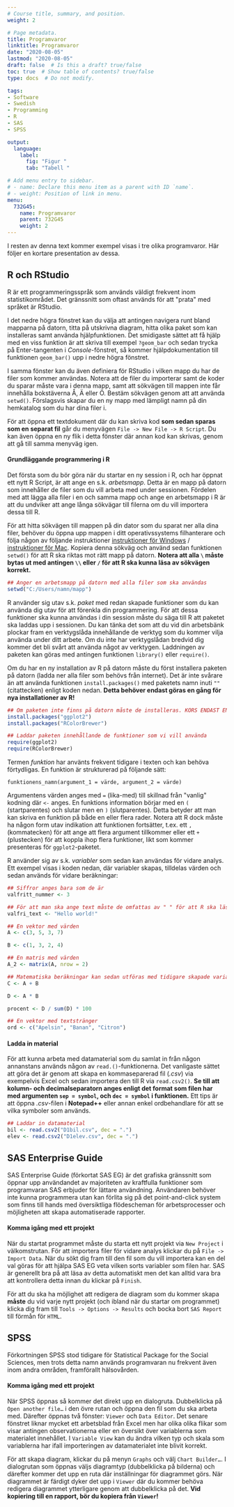 ```yaml
---
# Course title, summary, and position.
weight: 2

# Page metadata.
title: Programvaror
linktitle: Programvaror
date: "2020-08-05"
lastmod: "2020-08-05"
draft: false  # Is this a draft? true/false
toc: true  # Show table of contents? true/false
type: docs  # Do not modify.

tags:
- Software
- Swedish
- Programming
- R
- SAS
- SPSS

output: 
  language:
    label:
      fig: "Figur "
      tab: "Tabell "

# Add menu entry to sidebar.
# - name: Declare this menu item as a parent with ID `name`.
# - weight: Position of link in menu.
menu:
  732G45:
    name: Programvaror
    parent: 732G45
    weight: 2
---
```



I resten av denna text kommer exempel visas i tre olika programvaror. Här följer en kortare presentation av dessa.

## R och RStudio
R är ett programmeringsspråk som används väldigt frekvent inom statistikområdet. Det gränssnitt som oftast används för att "prata" med språket är RStudio.

I det nedre högra fönstret kan du välja att antingen navigera runt bland mapparna på datorn, titta på utskrivna diagram, hitta olika paket som kan installeras samt använda hjälpfunktionen. Det smidigaste sättet att få hjälp med en viss funktion är att skriva till exempel `?geom_bar` och sedan trycka på Enter-tangenten i *Console*-fönstret, så kommer hjälpdokumentation till funktionen `geom_bar()` upp i nedre högra fönstret. 

I samma fönster kan du även definiera för RStudio i vilken mapp du har de filer som kommer användas. Notera att de filer du importerar samt de koder du sparar måste vara i denna mapp, samt att sökvägen till mappen inte får innehålla bokstäverna Å, Ä eller Ö. Bestäm sökvägen genom att att använda `setwd()`. Förslagsvis skapar du en ny mapp med lämpligt namn på din hemkatalog som du har dina filer i.

För att öppna ett textdokument där du kan skriva kod **som sedan sparas som en separat fil** går du menyvägen `File -> New File -> R Script`. Du kan även öppna en ny flik i detta fönster där annan kod kan skrivas, genom att gå till samma menyväg igen.

#### Grundläggande programmering i R
Det första som du bör göra när du startar en ny session i R, och har öppnat ett nytt R Script, är att ange en s.k. *arbetsmapp*. Detta är en mapp på datorn som innehåller de filer som du vill arbeta med under sessionen. Fördelen med att lägga alla filer i en och samma mapp och ange en arbetsmapp i R är att du undviker att ange långa sökvägar till filerna om du vill importera dessa till R. 

För att hitta sökvägen till mappen på din dator som du sparat ner alla dina filer, behöver du öppna upp mappen i ditt operativssystems filhanterare och följa någon av följande instruktioner [instruktioner för Windows](https://www.top-password.com/blog/tag/how-to-find-file-path-windows-10/) / [instruktioner för Mac](http://osxdaily.com/2013/06/19/copy-file-folder-path-mac-os-x/). Kopiera denna sökväg och använd sedan funktionen `setwd()` för att R ska riktas mot rätt mapp på datorn. **Notera att alla `\` måste bytas ut med antingen `\\` eller `/` för att R ska kunna läsa av sökvägen korrekt.**


```r
## Anger en arbetsmapp på datorn med alla filer som ska användas 
setwd("C:/Users/namn/mapp")
```

R använder sig utav s.k. *paket* med redan skapade funktioner som du kan använda dig utav för att förenkla din programmering. För att dessa funktioner ska kunna användas i din session måste du säga till R att paketet ska laddas upp i sessionen. Du kan tänka det som att du vid din arbetsbänk plockar fram en verktygslåda innehållande de verktyg som du kommer vilja använda under ditt arbete. Om du inte har verktygslådan bredvid dig kommer det bli svårt att använda något av verktygen. Laddningen av paketen kan göras med antingen funktionen `library()` eller `require()`. 

Om du har en ny installation av R på datorn måste du först installera paketen på datorn (ladda ner alla filer som behövs från internet). Det är inte svårare än att använda funktionen `install.packages()` med paketets namn inuti `""` (citattecken) enligt koden nedan. **Detta behöver endast göras en gång för nya installationer av R!**


```r
## Om paketen inte finns på datorn måste de installeras. KÖRS ENDAST EN GÅNG!
install.packages("ggplot2")
install.packages("RColorBrewer")

## Laddar paketen innehållande de funktioner som vi vill använda
require(ggplot2)
require(RColorBrewer)
```

Termen *funktion* har använts frekvent tidigare i texten och kan behöva förtydligas. En funktion är strukturerad på följande sätt:

`funktionens_namn(argument_1 = värde, argument_2 = värde)`

Argumentens värden anges med `=` (lika-med) till skillnad från "vanlig" kodning där `<-` anges. En funktions information börjar med en `(` (startparentes) och slutar men en `)` (slutparentes). Detta betyder att man kan skriva en funktion på både en eller flera rader. Notera att R dock måste ha någon form utav indikation att funktionen fortsätter, t.ex. ett `,` (kommatecken) för att ange att flera argument tillkommer eller ett `+` (plustecken) för att koppla ihop flera funktioner, likt som kommer presenteras för `ggplot2`-paketet.

R använder sig av s.k. *variabler* som sedan kan användas för vidare analys. Ett exempel visas i koden nedan, där variabler skapas, tilldelas värden och sedan används för vidare beräkningar:


```r
## Siffror anges bara som de är
valfritt_nummer <- 3

## För att man ska ange text måste de omfattas av " " för att R ska läsa de som text
valfri_text <- "Hello world!"

## En vektor med värden
A <- c(3, 5, 3, 7)

B <- c(1, 3, 2, 4)

## En matris med värden
A_2 <- matrix(A, nrow = 2)

## Matematiska beräkningar kan sedan utföras med tidigare skapade variabler.
C <- A + B

D <- A * B

procent <- D / sum(D) * 100

## En vektor med textstränger
ord <- c("Apelsin", "Banan", "Citron")
```

#### Ladda in material
För att kunna arbeta med datamaterial som du samlat in från någon annanstans används någon av `read.()`-funktionerna. Det vanligaste sättet att göra det är genom att skapa en kommaseparerad fil (*.csv*) via exempelvis Excel och sedan importera den till R via `read.csv2()`. **Se till att kolumn- och decimalseparatorn anges enligt det format som filen har med argumenten `sep = symbol`, och `dec = symbol` i funktionen.** Ett tips är att öppna *.csv*-filen i **Notepad++** eller annan enkel ordbehandlare för att se vilka symboler som används.


```r
## Laddar in datamaterial
bil <- read.csv2("D1bil.csv", dec = ".")
elev <- read.csv2("D1elev.csv", dec = ".")
```

## SAS Enterprise Guide
SAS Enterprise Guide (förkortat SAS EG) är det grafiska gränssnitt som öppnar upp användandet av majoriteten av kraftfulla funktioner som programvaran SAS erbjuder för lättare användning. Användaren behöver inte kunna programmera utan kan förlita sig på det point-and-click system som finns till hands med översiktliga flödescheman för arbetsprocesser och möjligheten att skapa automatiserade rapporter.

#### Komma igång med ett projekt
När du startat programmet måste du starta ett nytt projekt via `New Project` i välkomstrutan. För att importera filer för vidare analys klickar du på `File -> Import Data`. När du sökt dig fram till den fil som du vill importera kan en del val göras för att hjälpa SAS EG veta vilken sorts variabler som filen har. SAS är generellt bra på att läsa av detta automatiskt men det kan alltid vara bra att kontrollera detta innan du klickar på `Finish`.

För att du ska ha möjlighet att redigera de diagram som du kommer skapa **måste** du vid varje nytt projekt (och ibland när du startar om programmet) klicka dig fram till `Tools -> Options -> Results` och bocka bort `SAS Report` till förmån för `HTML`.

## SPSS
Förkortningen SPSS stod tidigare för Statistical Package for the Social Sciences, men trots detta namn används programvaran nu frekvent även inom andra områden, framförallt hälsovården.

#### Komma igång med ett projekt
När SPSS öppnas så kommer det direkt upp en dialogruta. Dubbelklicka på `Open another file…` i den övre rutan och öppna den fil som du ska arbeta med. Därefter öppnas två fönster: `Viewer` och `Data Editor`. Det senare fönstret liknar mycket ett arbetsblad från Excel men har olika olika flikar som visar antingen observationerna eller en översikt över variablerna som materialet innehållet. I `Variable View` kan du ändra vilken typ och skala som variablerna har ifall importeringen av datamaterialet inte blivit korrekt. 

För att skapa diagram, klickar du på menyn `Graphs` och välj `Chart Builder…`. I dialogrutan som öppnas väljs diagramtyp (dubbelklicka på bilderna) och därefter kommer det upp en ruta där inställningar för diagrammet görs. När diagrammet är färdigt dyker det upp i `Viewer` där du kommer behöva redigera diagrammet ytterligare genom att dubbelklicka på det. **Vid kopiering till en rapport, bör du kopiera från `Viewer`!**
